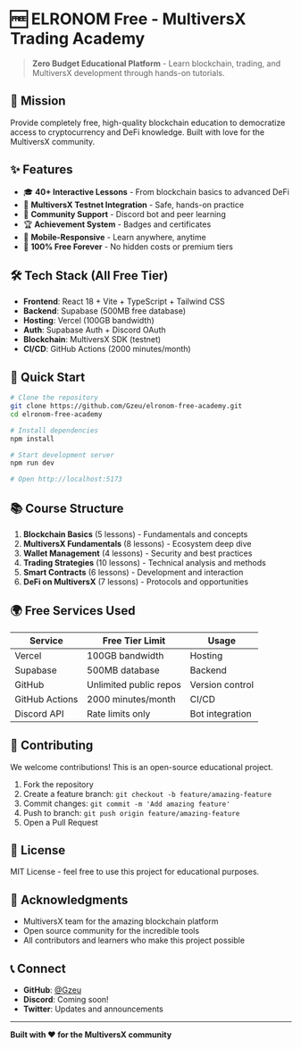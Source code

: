# 🆓 ELRONOM Free - MultiversX Trading Academy

> **Zero Budget Educational Platform** - Learn blockchain, trading, and MultiversX development through hands-on tutorials.

## 🎯 Mission

Provide completely free, high-quality blockchain education to democratize access to cryptocurrency and DeFi knowledge. Built with love for the MultiversX community.

## ✨ Features

- 🎓 **40+ Interactive Lessons** - From blockchain basics to advanced DeFi
- 🔗 **MultiversX Testnet Integration** - Safe, hands-on practice
- 👥 **Community Support** - Discord bot and peer learning
- 🏆 **Achievement System** - Badges and certificates
- 📱 **Mobile-Responsive** - Learn anywhere, anytime
- 💯 **100% Free Forever** - No hidden costs or premium tiers

## 🛠 Tech Stack (All Free Tier)

- **Frontend**: React 18 + Vite + TypeScript + Tailwind CSS
- **Backend**: Supabase (500MB free database)
- **Hosting**: Vercel (100GB bandwidth)
- **Auth**: Supabase Auth + Discord OAuth
- **Blockchain**: MultiversX SDK (testnet)
- **CI/CD**: GitHub Actions (2000 minutes/month)

## 🚀 Quick Start

```bash
# Clone the repository
git clone https://github.com/Gzeu/elronom-free-academy.git
cd elronom-free-academy

# Install dependencies
npm install

# Start development server
npm run dev

# Open http://localhost:5173
```

## 📚 Course Structure

1. **Blockchain Basics** (5 lessons) - Fundamentals and concepts
2. **MultiversX Fundamentals** (8 lessons) - Ecosystem deep dive  
3. **Wallet Management** (4 lessons) - Security and best practices
4. **Trading Strategies** (10 lessons) - Technical analysis and methods
5. **Smart Contracts** (6 lessons) - Development and interaction
6. **DeFi on MultiversX** (7 lessons) - Protocols and opportunities

## 🌍 Free Services Used

| Service | Free Tier Limit | Usage |
|---------|----------------|-------|
| Vercel | 100GB bandwidth | Hosting |
| Supabase | 500MB database | Backend |
| GitHub | Unlimited public repos | Version control |
| GitHub Actions | 2000 minutes/month | CI/CD |
| Discord API | Rate limits only | Bot integration |

## 🤝 Contributing

We welcome contributions! This is an open-source educational project.

1. Fork the repository
2. Create a feature branch: `git checkout -b feature/amazing-feature`
3. Commit changes: `git commit -m 'Add amazing feature'`
4. Push to branch: `git push origin feature/amazing-feature`
5. Open a Pull Request

## 📄 License

MIT License - feel free to use this project for educational purposes.

## 🙏 Acknowledgments

- MultiversX team for the amazing blockchain platform
- Open source community for the incredible tools
- All contributors and learners who make this project possible

## 📞 Connect

- **GitHub**: [@Gzeu](https://github.com/Gzeu)
- **Discord**: Coming soon!
- **Twitter**: Updates and announcements

---

**Built with ❤️ for the MultiversX community**
